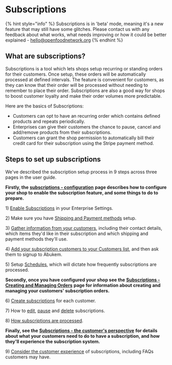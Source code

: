 # Subscriptions

{% hint style="info" %}
Subscriptions is in 'beta' mode, meaning it's a new feature that may still have some glitches. Please contact us with any feedback about what works, what needs improving or how it could be better explained - hello@openfoodnetwork.org
{% endhint %}

## What are subscriptions? <a id="what-are-subscriptions"></a>

Subscriptions is a tool which lets shops setup recurring or standing orders for their customers. Once setup, these orders will be automatically processed at defined intervals. The feature is convenient for customers, as they can know that their order will be processed without needing to remember to place their order. Subscriptions are also a good way for shops to boost customer loyalty and make their order volumes more predictable.

Here are the basics of Subscriptions:

* Customers can opt to have an recurring order which contains defined products and repeats periodically.
* Enterprises can give their customers the chance to pause, cancel and add/remove products from their subscriptions.
* Customers can grant the shop permission to automatically bill their credit card for their subscription using the Stripe payment method.

## Steps to set up subscriptions <a id="steps-to-set-up-subscriptions"></a>

We've described the subscription setup process in 9 steps across three pages in the user guide.

**Firstly, the** [**subscriptions - configuration**](subscriptions-configuration.md) **page describes how to configure your shop to enable the subscription feature, and some things to do to prepare.**

1\) [Enable Subscriptions](subscriptions-configuration.md#1-enable-subscriptions) in your Enterprise Settings.

2\) Make sure you have [Shipping and Payment methods](subscriptions-configuration.md#2-make-sure-you-have-shipping-and-payment-methods-setup) setup.

3\) [Gather information from your customers](subscriptions-configuration.md#3-gather-information-from-your-customers), including their contact details, which items they'd like in their subscription and which shipping and payment methods they'll use.

4\) [Add your subscription customers to your Customers list](subscriptions-configuration.md#4-add-your-subscribers-to-your-customer-list), and then ask them to signup to Abukem.

5\) Setup [Schedules](subscriptions-configuration.md#5-schedules), which will dictate how frequently subscriptions are processed.

**Secondly, once you have configured your shop see the** [**Subscriptions - Creating and Managing Orders**](subscriptions-creating-and-managing-orders.md) **page for information about creating and managing your customers' subscription orders.**

6\) [Create subscriptions](subscriptions-creating-and-managing-orders.md#6-create-subscriptions) for each customer.

7\) How to [edit](subscriptions-creating-and-managing-orders.md#edit-the-base-subscription), [pause](subscriptions-creating-and-managing-orders.md#pause-a-subscription) and [delete](subscriptions-creating-and-managing-orders.md#delete-a-subscription) subscriptions.

8\) [How subscriptions are processed](subscriptions-creating-and-managing-orders.md#8-how-subscriptions-are-processed).

**Finally, see the** [**Subscriptions - the customer's perspective**](subscriptions-the-customers-perspective.md) **for details about what your customers need to do to have a subscription, and how they'll experience the subscription system.**

9\) [Consider the customer experience](subscriptions-the-customers-perspective.md) of subscriptions, including FAQs customers may have.

